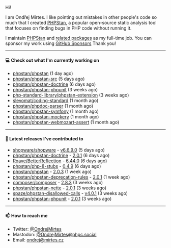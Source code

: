 Hi!

I am Ondřej Mirtes. I like pointing out mistakes in other people's code so much that I created [PHPStan](https://phpstan.org/), a popular open-source static analysis tool that focuses on finding bugs in PHP code without running it.

I maintain [PHPStan](https://github.com/phpstan/phpstan) and [related packages](https://github.com/phpstan/) as my full-time job. You can sponsor my work using [GitHub Sponsors](https://github.com/sponsors/ondrejmirtes) Thank you!

---

#### 💻 Check out what I'm currently working on

- [phpstan/phpstan](https://github.com/phpstan/phpstan) (1 day ago)
- [phpstan/phpstan-src](https://github.com/phpstan/phpstan-src) (5 days ago)
- [phpstan/phpstan-doctrine](https://github.com/phpstan/phpstan-doctrine) (6 days ago)
- [phpstan/phpstan-phpunit](https://github.com/phpstan/phpstan-phpunit) (3 weeks ago)
- [php-standard-library/phpstan-extension](https://github.com/php-standard-library/phpstan-extension) (3 weeks ago)
- [slevomat/coding-standard](https://github.com/slevomat/coding-standard) (1 month ago)
- [phpstan/phpdoc-parser](https://github.com/phpstan/phpdoc-parser) (1 month ago)
- [phpstan/phpstan-symfony](https://github.com/phpstan/phpstan-symfony) (1 month ago)
- [phpstan/phpstan-mockery](https://github.com/phpstan/phpstan-mockery) (1 month ago)
- [phpstan/phpstan-webmozart-assert](https://github.com/phpstan/phpstan-webmozart-assert) (1 month ago)

---

#### 🔭 Latest releases I've contributed to

- [shopware/shopware](https://github.com/shopware/shopware) - [v6.6.9.0](https://github.com/shopware/shopware/releases/tag/v6.6.9.0) (5 days ago)
- [phpstan/phpstan-doctrine](https://github.com/phpstan/phpstan-doctrine) - [2.0.1](https://github.com/phpstan/phpstan-doctrine/releases/tag/2.0.1) (6 days ago)
- [Roave/BetterReflection](https://github.com/Roave/BetterReflection) - [6.44.0](https://github.com/Roave/BetterReflection/releases/tag/6.44.0) (6 days ago)
- [phpstan/php-8-stubs](https://github.com/phpstan/php-8-stubs) - [0.4.9](https://github.com/phpstan/php-8-stubs/releases/tag/0.4.9) (6 days ago)
- [phpstan/phpstan](https://github.com/phpstan/phpstan) - [2.0.3](https://github.com/phpstan/phpstan/releases/tag/2.0.3) (1 week ago)
- [phpstan/phpstan-deprecation-rules](https://github.com/phpstan/phpstan-deprecation-rules) - [2.0.1](https://github.com/phpstan/phpstan-deprecation-rules/releases/tag/2.0.1) (1 week ago)
- [composer/composer](https://github.com/composer/composer) - [2.8.3](https://github.com/composer/composer/releases/tag/2.8.3) (3 weeks ago)
- [phpstan/phpstan-nette](https://github.com/phpstan/phpstan-nette) - [2.0.1](https://github.com/phpstan/phpstan-nette/releases/tag/2.0.1) (3 weeks ago)
- [spaze/phpstan-disallowed-calls](https://github.com/spaze/phpstan-disallowed-calls) - [v4.0.1](https://github.com/spaze/phpstan-disallowed-calls/releases/tag/v4.0.1) (3 weeks ago)
- [phpstan/phpstan-phpunit](https://github.com/phpstan/phpstan-phpunit) - [2.0.1](https://github.com/phpstan/phpstan-phpunit/releases/tag/2.0.1) (3 weeks ago)

---

#### 📫 How to reach me

- Twitter: [@OndrejMirtes](https://twitter.com/ondrejmirtes)
- Mastodon: [@OndrejMirtes@phpc.social](https://phpc.social/@OndrejMirtes)
- Email: [ondrej@mirtes.cz](mailto:ondrej@mirtes.cz)
